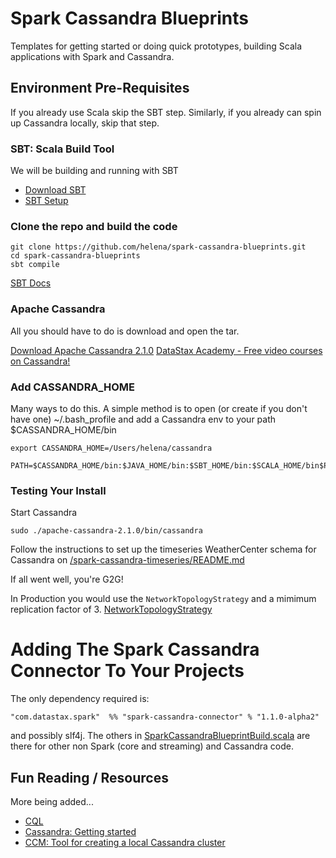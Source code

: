 # Spark Cassandra Blueprints
Templates for getting started or doing quick prototypes, building Scala applications with Spark and Cassandra. 

## Environment Pre-Requisites
If you already use Scala skip the SBT step. Similarly, if you already can spin up Cassandra locally, skip that step. 

### SBT: Scala Build Tool
We will be building and running with SBT

* [Download SBT](http://www.scala-sbt.org/download.html) 
* [SBT Setup](http://www.scala-sbt.org/0.13/tutorial/Manual-Installation.html) 

### Clone the repo and build the code

    git clone https://github.com/helena/spark-cassandra-blueprints.git
    cd spark-cassandra-blueprints
    sbt compile

[SBT Docs](http://www.scala-sbt.org/0.13/docs/index.html)

### Apache Cassandra
All you should have to do is download and open the tar.

[Download Apache Cassandra 2.1.0](http://cassandra.apache.org/download/)
[DataStax Academy - Free video courses on Cassandra!](https://academy.datastax.com/courses)

### Add CASSANDRA_HOME
Many ways to do this. A simple method is to open (or create if you don't have one) ~/.bash_profile
and add a Cassandra env to your path $CASSANDRA_HOME/bin

    export CASSANDRA_HOME=/Users/helena/cassandra  

    PATH=$CASSANDRA_HOME/bin:$JAVA_HOME/bin:$SBT_HOME/bin:$SCALA_HOME/bin$PATH
 
### Testing Your Install
Start Cassandra 

    sudo ./apache-cassandra-2.1.0/bin/cassandra

Follow the instructions to set up the timeseries WeatherCenter schema for Cassandra
on [/spark-cassandra-timeseries/README.md](/spark-cassandra-timeseries/README.md)

If all went well, you're G2G!


In Production you would use the `NetworkTopologyStrategy` and a mimimum replication factor of 3.
[NetworkTopologyStrategy](http://www.datastax.com/documentation/cassandra/2.0/cassandra/architecture/architectureDataDistributeReplication_c.html)


# Adding The Spark Cassandra Connector To Your Projects
The only dependency required is:

    "com.datastax.spark"  %% "spark-cassandra-connector" % "1.1.0-alpha2"

and possibly slf4j. The others in [SparkCassandraBlueprintBuild.scala](http://github.com/helena/spark-cassandra-blueprints/blob/master/project/SparkCassandraBlueprintBuild.scala) 
are there for other non Spark (core and streaming) and Cassandra code.
  
## Fun Reading / Resources

More being added...

* [CQL](http://www.datastax.com/documentation/cql/3.1/cql/cql_reference/cqlsh.html)
* [Cassandra: Getting started](http://wiki.apache.org/cassandra/GettingStarted) 
* [CCM: Tool for creating a local Cassandra cluster](http://www.datastax.com/dev/blog/ccm-a-development-tool-for-creating-local-cassandra-clusters) 
